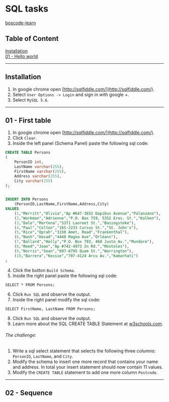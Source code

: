 ﻿# SQL tasks

[boscode-learn](https://github.com/Quobject/boscode-learn)

## Table of Content
    
[Installation](#installation)  
[01 - Hello world](#01---hello-world)  

___

## Installation

1. In google chrome open [http://sqlfiddle.com/](http://sqlfiddle.com/).
2. Select `User Options -> Login` and sign in with google +.
3. Select `MySQL 5.6`.



___

## 01 - First table

1. In google chrome open [http://sqlfiddle.com/](http://sqlfiddle.com/).  
2. Click `Clear`.  
3. Inside the left panel (Schema Panel) paste the following sql code:  
  ```sql
  CREATE TABLE Persons
  (
	  PersonID int,
	  LastName varchar(255),
	  FirstName varchar(255),
	  Address varchar(255),
	  City varchar(255)
  );
	

  INSERT INTO Persons 
	  (PersonID,LastName,FirstName,Address,City) 
  VALUES 
	  (1,"Merritt","Olivia","Ap #647-3652 Dapibus Avenue","Palanzano"),
	  (2,"Workman","Adrienne","P.O. Box 759, 5352 Eros. St.","Kalken"),
	  (3,"Dale","Martena","5371 Laoreet St.","Basingstoke"),
	  (4,"Paul","Colton","165-2233 Cursus St.","St. John's"),
	  (5,"Rice","Oprah","3150 Amet, Road","Frankenthal"),
	  (6,"Nash","Hasad","4448 Magna Ave","Orléans"),
	  (7,"Ballard","Holly","P.O. Box 793, 460 Justo Av.","Mundare"),
	  (8,"Reed","Joan","Ap #742-4973 In Rd.","Móstoles"),
	  (9,"Norris","Sean","697-8795 Quam St.","Warrington"),
	  (10,"Barrera","Kessie","707-4124 Arcu Av.","Kamarhati")
  ;
  ```
4. Click the button `Build Schema`.
5. Inside the right panel paste the following sql code:  
  ``` 
  SELECT * FROM Persons;
  ```
6. Click `Run SQL` and observe the output.
7. Inside the right panel modify the sql code:  
  ``` 
  SELECT FirstName, LastName FROM Persons;
  ```
8. Click `Run SQL` and observe the output.
9. Learn more about the SQL CREATE TABLE Statement at [w3schools.com](http://www.w3schools.com/sql/sql_create_table.asp).
 

###### The challenge:

1. Write a sql select statement that selects the following three columns: `PersonID`, `LastName`, and `City`.
2. Modify the schema to insert one more record that contains your name and address. In total your insert statement should now contain 11 values.
3. Modify the `CREATE TABLE` statement to add one more column `Postcode`.

___

## 02 - Sequence
